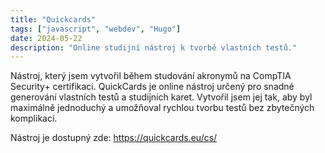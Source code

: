 ```yaml
---
title: "Quickcards"
tags: ["javascript", "webdev", "Hugo"]
date: 2024-05-22
description: "Online studijní nástroj k tvorbě vlastních testů."
---
```

Nástroj, který jsem vytvořil během studování akronymů na CompTIA Security+ certifikaci.
QuickCards je online nástroj určený pro snadné generování vlastních testů a studijních karet. Vytvořil jsem jej tak, aby byl maximálně jednoduchý a umožňoval rychlou tvorbu testů bez zbytečných komplikací.

Nástroj je dostupný zde: https://quickcards.eu/cs/
